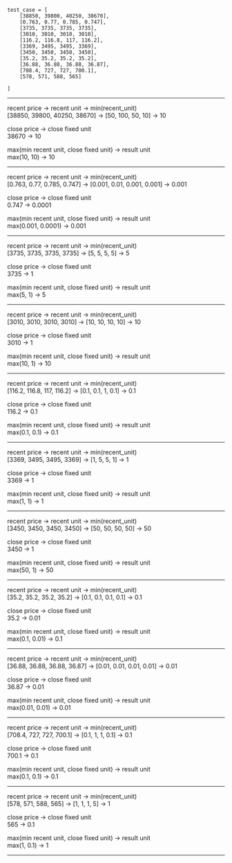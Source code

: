     test_case = [
        [38850, 39800, 40250, 38670],
        [0.763, 0.77, 0.785, 0.747],
        [3735, 3735, 3735, 3735],
        [3010, 3010, 3010, 3010],
        [116.2, 116.8, 117, 116.2],
        [3369, 3495, 3495, 3369],
        [3450, 3450, 3450, 3450],
        [35.2, 35.2, 35.2, 35.2],
        [36.88, 36.88, 36.88, 36.87],
        [708.4, 727, 727, 700.1],
        [578, 571, 588, 565]

    ]

--------------------------------------------------

recent price -> recent unit -> min(recent_unit)  
[38850, 39800, 40250, 38670] -> [50, 100, 50, 10] -> 10

close price -> close fixed unit  
38670 -> 10

max(min recent unit, close fixed unit) -> result unit  
max(10, 10) -> 10

--------------------------------------------------

recent price -> recent unit -> min(recent_unit)  
[0.763, 0.77, 0.785, 0.747] -> [0.001, 0.01, 0.001, 0.001] -> 0.001

close price -> close fixed unit  
0.747 -> 0.0001  

max(min recent unit, close fixed unit) -> result unit  
max(0.001, 0.0001) -> 0.001

--------------------------------------------------

recent price -> recent unit -> min(recent_unit)  
[3735, 3735, 3735, 3735] -> [5, 5, 5, 5] -> 5

close price -> close fixed unit  
3735 -> 1

max(min recent unit, close fixed unit) -> result unit    
max(5, 1) -> 5

--------------------------------------------------

recent price -> recent unit -> min(recent_unit)  
[3010, 3010, 3010, 3010] -> [10, 10, 10, 10] -> 10

close price -> close fixed unit  
3010 -> 1

max(min recent unit, close fixed unit) -> result unit  
max(10, 1) -> 10

--------------------------------------------------

recent price -> recent unit -> min(recent_unit)  
[116.2, 116.8, 117, 116.2] -> [0.1, 0.1, 1, 0.1] -> 0.1

close price -> close fixed unit  
116.2 -> 0.1

max(min recent unit, close fixed unit) -> result unit  
max(0.1, 0.1) -> 0.1

--------------------------------------------------

recent price -> recent unit -> min(recent_unit)  
[3369, 3495, 3495, 3369] -> [1, 5, 5, 1] -> 1

close price -> close fixed unit  
3369 -> 1

max(min recent unit, close fixed unit) -> result unit  
max(1, 1) -> 1

--------------------------------------------------

recent price -> recent unit -> min(recent_unit)  
[3450, 3450, 3450, 3450] -> [50, 50, 50, 50] -> 50

close price -> close fixed unit  
3450 -> 1

max(min recent unit, close fixed unit) -> result unit  
max(50, 1) -> 50

--------------------------------------------------

recent price -> recent unit -> min(recent_unit)  
[35.2, 35.2, 35.2, 35.2] -> [0.1, 0.1, 0.1, 0.1] -> 0.1

close price -> close fixed unit  
35.2 -> 0.01

max(min recent unit, close fixed unit) -> result unit  
max(0.1, 0.01) -> 0.1

--------------------------------------------------

recent price -> recent unit -> min(recent_unit)  
[36.88, 36.88, 36.88, 36.87] -> [0.01, 0.01, 0.01, 0.01] -> 0.01

close price -> close fixed unit  
36.87 -> 0.01

max(min recent unit, close fixed unit) -> result unit  
max(0.01, 0.01) -> 0.01

--------------------------------------------------

recent price -> recent unit -> min(recent_unit)  
[708.4, 727, 727, 700.1] -> [0.1, 1, 1, 0.1] -> 0.1

close price -> close fixed unit  
700.1 -> 0.1

max(min recent unit, close fixed unit) -> result unit  
max(0.1, 0.1) -> 0.1

--------------------------------------------------

recent price -> recent unit -> min(recent_unit)  
[578, 571, 588, 565] -> [1, 1, 1, 5] -> 1

close price -> close fixed unit  
565 -> 0.1

max(min recent unit, close fixed unit) -> result unit  
max(1, 0.1) -> 1

--------------------------------------------------